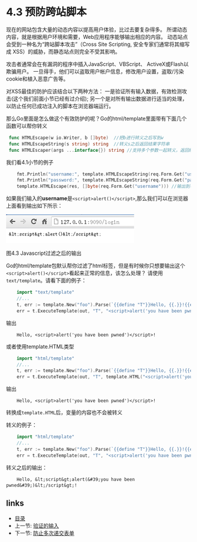 # 4.3 预防跨站脚本

现在的网站包含大量的动态内容以提高用户体验，比过去要复杂得多。
所谓动态内容，就是根据用户环境和需要，Web应用程序能够输出相应的内容。
动态站点会受到一种名为“跨站脚本攻击”（Cross Site Scripting, 安全专家们通常将其缩写成 XSS）的威胁，而静态站点则完全不受其影响。

攻击者通常会在有漏洞的程序中插入JavaScript、VBScript、 ActiveX或Flash以欺骗用户。
一旦得手，他们可以盗取用户帐户信息，修改用户设置，盗取/污染cookie和植入恶意广告等。

对XSS最佳的防护应该结合以下两种方法：
一是验证所有输入数据，有效检测攻击(这个我们前面小节已经有过介绍);
另一个是对所有输出数据进行适当的处理，以防止任何已成功注入的脚本在浏览器端运行。

那么Go里面是怎么做这个有效防护的呢？Go的html/template里面带有下面几个函数可以帮你转义
```go
 func HTMLEscape(w io.Writer, b []byte)  //把b进行转义之后写到w
 func HTMLEscapeString(s string) string  //转义s之后返回结果字符串
 func HTMLEscaper(args ...interface{}) string //支持多个参数一起转义，返回结果字符串
```

我们看4.1小节的例子
```go
	fmt.Println("username:", template.HTMLEscapeString(req.Form.Get("username"))) //输出到服务器端
	fmt.Println("password:", template.HTMLEscapeString(req.Form.Get("password")))
	template.HTMLEscape(res, []byte(req.Form.Get("username"))) //输出到客户端
```

如果我们输入的**username**是`<script>alert()</script>`,那么我们可以在浏览器上面看到输出如下所示：

![](images/4.3.escape.png?raw=true)

图4.3 Javascript过滤之后的输出

Go的html/template包默认帮你过滤了html标签，但是有时候你只想要输出这个`<script>alert()</script>`看起来正常的信息，该怎么处理？
请使用`text/template`。请看下面的例子：
```go
	import "text/template"
	//...
	t, err := template.New("foo").Parse(`{{define "T"}}Hello, {{.}}!{{end}}`)
	err = t.ExecuteTemplate(out, "T", "<script>alert('you have been pwned')</script>")
```

输出
```
	Hello, <script>alert('you have been pwned')</script>!
```

或者使用template.HTML类型
```go
	import "html/template"
	//...
	t, err := template.New("foo").Parse(`{{define "T"}}Hello, {{.}}!{{end}}`)
	err = t.ExecuteTemplate(out, "T", template.HTML("<script>alert('you have been pwned')</script>"))
```

输出
```
	Hello, <script>alert('you have been pwned')</script>!
```

转换成`template.HTML`后，变量的内容也不会被转义

转义的例子：
```go
	import "html/template"
	//...
	t, err := template.New("foo").Parse(`{{define "T"}}Hello, {{.}}!{{end}}`)
	err = t.ExecuteTemplate(out, "T", "<script>alert('you have been pwned')</script>")
```

转义之后的输出：
```
	Hello, &lt;script&gt;alert(&#39;you have been pwned&#39;)&lt;/script&gt;!
```


## links
   * [目录](<preface.md>)
   * 上一节: [验证的输入](<04.2.md>)
   * 下一节: [防止多次递交表单](<04.4.md>)
